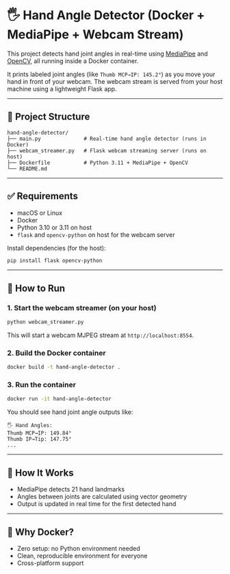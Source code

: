 # 🖐️ Hand Angle Detector (Docker + MediaPipe + Webcam Stream)

This project detects hand joint angles in real-time using [MediaPipe](https://mediapipe.dev/) and [OpenCV](https://opencv.org/), all running inside a Docker container.

It prints labeled joint angles (like `Thumb MCP→IP: 145.2°`) as you move your hand in front of your webcam. The webcam stream is served from your host machine using a lightweight Flask app.

---

## 📁 Project Structure

```
hand-angle-detector/
├── main.py              # Real-time hand angle detector (runs in Docker)
├── webcam_streamer.py   # Flask webcam streaming server (runs on host)
├── Dockerfile           # Python 3.11 + MediaPipe + OpenCV
└── README.md
```

---

## ✅ Requirements

- macOS or Linux
- Docker
- Python 3.10 or 3.11 on host
- `flask` and `opencv-python` on host for the webcam server

Install dependencies (for the host):
```bash
pip install flask opencv-python
```

---

## 🚀 How to Run

### 1. Start the webcam streamer (on your host)

```bash
python webcam_streamer.py
```

This will start a webcam MJPEG stream at `http://localhost:8554`.

### 2. Build the Docker container

```bash
docker build -t hand-angle-detector .
```

### 3. Run the container

```bash
docker run -it hand-angle-detector
```

You should see hand joint angle outputs like:

```
🖐️ Hand Angles:
Thumb MCP→IP: 149.84°
Thumb IP→Tip: 147.75°
...
```

---

## 🧠 How It Works

- MediaPipe detects 21 hand landmarks
- Angles between joints are calculated using vector geometry
- Output is updated in real time for the first detected hand

---

## 🐳 Why Docker?

- Zero setup: no Python environment needed
- Clean, reproducible environment for everyone
- Cross-platform support
